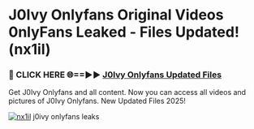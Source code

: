 # J0Ivy Onlyfans Original Videos 0nlyFans Leaked - Files Updated! (nx1il)

<h3>🔴 CLICK HERE 🌐==►► <a href="https://tinyurl.com/2jnfzry5" rel="nofollow">J0Ivy Onlyfans Updated Files</a></h3>

Get J0Ivy Onlyfans and all content. Now you can access all videos and pictures of J0Ivy Onlyfans. New Updated Files 2025!

[![nx1il](https://i.imgur.com/GyGTBgg.gif)](https://tinyurl.com/2jnfzry5)
j0ivy onlyfans leaks